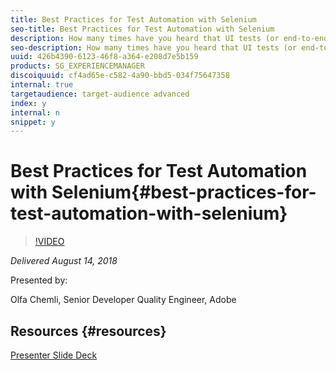```yaml
---
title: Best Practices for Test Automation with Selenium
seo-title: Best Practices for Test Automation with Selenium
description: How many times have you heard that UI tests (or end-to-end tests) are unreliable and hard to maintain?  And yet, UI can be stable and reliable. There are principles to follow.  In this session I will go over the 10 top best practices, based on my recent experience with Selenium. The example framework and code snippets are based on Selenium WebDriver in Java, but principles apply to other implementations including WebDriverIO(Javascript).
seo-description: How many times have you heard that UI tests (or end-to-end tests) are unreliable and hard to maintain?  And yet, UI can be stable and reliable. There are principles to follow.  In this session I will go over the 10 top best practices, based on my recent experience with Selenium. The example framework and code snippets are based on Selenium WebDriver in Java, but principles apply to other implementations including WebDriverIO(Javascript).
uuid: 426b4390-6123-46f8-a364-e208d7e5b159
products: SG_EXPERIENCEMANAGER
discoiquuid: cf4ad65e-c582-4a90-bbd5-034f75647358
internal: true
targetaudience: target-audience advanced
index: y
internal: n
snippet: y
---
```


# Best Practices for Test Automation with Selenium{#best-practices-for-test-automation-with-selenium}

>[!VIDEO](https://video.tv.adobe.com/v/23331/?quality=9)

*Delivered August 14, 2018*

Presented by:

Olfa Chemli, Senior Developer Quality Engineer, Adobe

## Resources {#resources}

[Presenter Slide Deck](https://wiki.corp.adobe.com/pages/viewpage.action?pageId=745013335&preview=/745013335/1524964150/SeleniumBestPractices.pdf#GraniteGems-knowledgetransferprogram-[AdobeInternal]-August14th:BestPracticesforTestAutomationwithSelenium)
